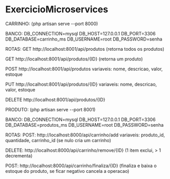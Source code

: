 # ExercicioMicroservices
CARRINHO: (php artisan serve --port 8000)

BANCO:
DB_CONNECTION=mysql
DB_HOST=127.0.0.1
DB_PORT=3306
DB_DATABASE=carrinho_ms
DB_USERNAME=root
DB_PASSWORD=senha

ROTAS:
GET http://localhost:8001/api/produtos (retorna todos os produtos)

GET http://localhost:8001/api/produtos/{ID} (retorna um produto)

POST http://localhost:8001/api/produtos
variaveis: nome, descricao, valor, estoque

PUT http://localhost:8001/api/produtos/{ID}
variaveis: nome, descricao, valor, estoque

DELETE http://localhost:8001/api/produtos/{ID}

PRODUTO: (php artisan serve --port 8001)

BANCO:
DB_CONNECTION=mysql
DB_HOST=127.0.0.1
DB_PORT=3306
DB_DATABASE=produtos_ms
DB_USERNAME=root
DB_PASSWORD=senha

ROTAS:
POST: http://localhost:8000/api/carrinho/add
variaveis: produto_id, quantidade, carrinho_id (se nulo cria um carrinho)

DELETE: http://localhost:8000/api/carrinho/remove/{ID} (1 item exclui, > 1 decrementa)

POST: http://localhost:8000/api/carrinho/finaliza/{ID} (finaliza e baixa o estoque do produto, se ficar negativo cancela a operacao)
